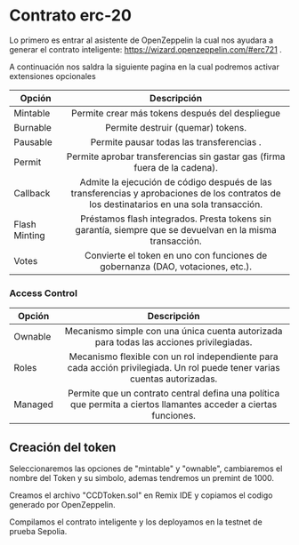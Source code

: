 # Contrato erc-20
Lo primero es entrar al asistente de OpenZeppelin la cual nos ayudara a generar el contrato inteligente:
https://wizard.openzeppelin.com/#erc721 .

A continuación nos saldra la siguiente pagina en la cual podremos activar extensiones opcionales


|Opción	|Descripción|
| ------------- |:-------------:|
|Mintable|Permite crear más tokens después del despliegue |
|Burnable|Permite destruir (quemar) tokens.|
|Pausable|Permite pausar todas las transferencias .|
|Permit |Permite aprobar transferencias sin gastar gas (firma fuera de la cadena).|
|Callback|Admite la ejecución de código después de las transferencias y aprobaciones de los contratos de los destinatarios en una sola transacción.|
|Flash Minting|Préstamos flash integrados. Presta tokens sin garantía, siempre que se devuelvan en la misma transacción.|
|Votes	|Convierte el token en uno con funciones de gobernanza (DAO, votaciones, etc.).|
### Access Control
|Opción	|Descripción|
| ------------- |:-------------:|
|Ownable|Mecanismo simple con una única cuenta autorizada para todas las acciones privilegiadas.|
|Roles|Mecanismo flexible con un rol independiente para cada acción privilegiada. Un rol puede tener varias cuentas autorizadas.|
|Managed|Permite que un contrato central defina una política que permita a ciertos llamantes acceder a ciertas funciones.|

## Creación del token
Seleccionaremos las opciones de "mintable" y "ownable", cambiaremos el nombre del Token y su simbolo, ademas tendremos un premint de 1000.

Creamos el archivo "CCDToken.sol" en Remix IDE y copiamos el codigo generado por OpenZeppelin.

Compilamos el contrato inteligente y los deployamos en la testnet de prueba Sepolia.


